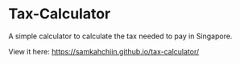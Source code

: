 # Tax-Calculator

A simple calculator to calculate the tax needed to pay in Singapore.

View it here: https://samkahchiin.github.io/tax-calculator/
